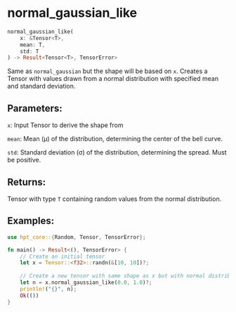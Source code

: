 # normal_gaussian_like
```rust
normal_gaussian_like(
    x: &Tensor<T>,
    mean: T,
    std: T
) -> Result<Tensor<T>, TensorError>
```
Same as `normal_gaussian` but the shape will be based on `x`. Creates a Tensor with values drawn from a normal distribution with specified mean and standard deviation.

## Parameters:
`x`: Input Tensor to derive the shape from

`mean`: Mean (μ) of the distribution, determining the center of the bell curve.

`std`: Standard deviation (σ) of the distribution, determining the spread. Must be positive.

## Returns:
Tensor with type `T` containing random values from the normal distribution.

## Examples:
```rust
use hpt_core::{Random, Tensor, TensorError};

fn main() -> Result<(), TensorError> {
    // Create an initial tensor
    let x = Tensor::<f32>::randn(&[10, 10])?;
    
    // Create a new tensor with same shape as x but with normal distribution
    let n = x.normal_gaussian_like(0.0, 1.0)?;
    println!("{}", n);
    Ok(())
}
```